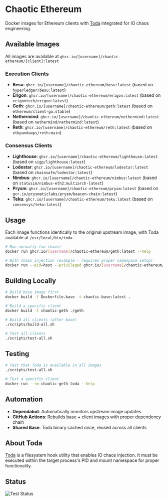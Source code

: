 # Chaotic Ethereum

Docker images for Ethereum clients with [Toda](https://github.com/chaos-mesh/toda) integrated for IO chaos engineering.

## Available Images

All images are available at `ghcr.io/[username]/chaotic-ethereum/[client]:latest`

### Execution Clients
- **Besu**: `ghcr.io/[username]/chaotic-ethereum/besu:latest` (based on `hyperledger/besu:latest`)
- **Erigon**: `ghcr.io/[username]/chaotic-ethereum/erigon:latest` (based on `erigontech/erigon:latest`)
- **Geth**: `ghcr.io/[username]/chaotic-ethereum/geth:latest` (based on `ethereum/client-go:stable`)
- **Nethermind**: `ghcr.io/[username]/chaotic-ethereum/nethermind:latest` (based on `nethermind/nethermind:latest`)
- **Reth**: `ghcr.io/[username]/chaotic-ethereum/reth:latest` (based on `ethpandaops/reth:main`)

### Consensus Clients
- **Lighthouse**: `ghcr.io/[username]/chaotic-ethereum/lighthouse:latest` (based on `sigp/lighthouse:latest`)
- **Lodestar**: `ghcr.io/[username]/chaotic-ethereum/lodestar:latest` (based on `chainsafe/lodestar:latest`)
- **Nimbus**: `ghcr.io/[username]/chaotic-ethereum/nimbus:latest` (based on `statusim/nimbus-eth2:multiarch-latest`)
- **Prysm**: `ghcr.io/[username]/chaotic-ethereum/prysm:latest` (based on `gcr.io/prysmaticlabs/prysm/beacon-chain:latest`)
- **Teku**: `ghcr.io/[username]/chaotic-ethereum/teku:latest` (based on `consensys/teku:latest`)

## Usage

Each image functions identically to the original upstream image, with Toda available at `/usr/local/bin/toda`.

```bash
# Run normally (no chaos)
docker run ghcr.io/[username]/chaotic-ethereum/geth:latest --help

# With chaos injection (example - requires proper namespace setup)
docker run --pid=host --privileged ghcr.io/[username]/chaotic-ethereum/geth:latest
```

## Building Locally

```bash
# Build base image first
docker build -f Dockerfile.base -t chaotic-base:latest .

# Build a specific client
docker build -t chaotic-geth ./geth

# Build all clients (after base)
./scripts/build-all.sh

# Test all clients
./scripts/test-all.sh
```

## Testing

```bash
# Test that Toda is available in all images
./scripts/test-all.sh

# Test a specific client
docker run --rm chaotic-geth toda --help
```

## Automation

- **Dependabot**: Automatically monitors upstream image updates
- **GitHub Actions**: Rebuilds base + client images with proper dependency chain
- **Shared Base**: Toda binary cached once, reused across all clients

## About Toda

[Toda](https://github.com/chaos-mesh/toda) is a filesystem hook utility that enables IO chaos injection. It must be executed within the target process's PID and mount namespace for proper functionality.

## Status

![Test Status](https://github.com/zktaiga/chaotic-ethereum/workflows/Test%20All%20Clients/badge.svg)